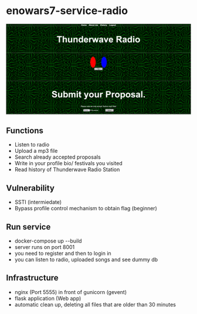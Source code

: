 # enowars7-service-radio
<img src="Screenshot 2023-07-14 at 14-07-51 Thunderwave Radio.png">

## Functions
* Listen to radio
* Upload a mp3 file
* Search already accepted proposals
* Write in your profile bio/ festivals you visited
* Read history of Thunderwave Radio Station



## Vulnerability
* SSTI (intermiedate)
* Bypass profile control mechanism to obtain flag (beginner)

## Run service
* docker-compose up --build
* server runs on port 8001
* you need to register and then to login in
* you can listen to radio, uploaded songs and see dummy  db


## Infrastructure
* nginx (Port 5555) in front of gunicorn (gevent)
* flask application (Web app)
* automatic clean up, deleting all files that are older than 30 minutes
